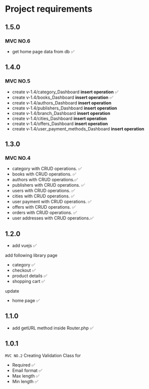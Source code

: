 # Project requirements

## 1.5.0

### MVC NO.6

- get home page data from db ✅

## 1.4.0

### MVC NO.5

- create v-1.4/category_Dashboard **insert operation** ✅
- create v-1.4/books_Dashboard **insert operation** ✅
- create v-1.4/authors_Dashboard **insert operation**
- create v-1.4/publishers_Dashboard **insert operation**
- create v-1.4/branch_Dashboard **insert operation**
- create v-1.4/cities_Dashboard **insert operation**
- create v-1.4/offers_Dashboard **insert operation**
- create v-1.4/user_payment_methods_Dashboard **insert operation**

## 1.3.0

### MVC NO.4

- category with CRUD operations. ✅
- books with CRUD operations. ✅
- authors with CRUD operations.✅
- publishers with CRUD operations. ✅
- users with CRUD operations. ✅
- cities with CRUD operations. ✅
- user payment with CRUD operations. ✅
- offers with CRUD operations. ✅
- orders with CRUD operations. ✅
- user addresses with CRUD operations.✅

## 1.2.0

- add vuejs ✅

add following library page

- category ✅
- checkout ✅
- product details ✅
- shopping cart ✅

update

- home page ✅

## 1.1.0

- add getURL method inside Router.php ✅

## 1.0.1

`MVC NO.2`
Creating Validation Class for

- Required ✅
- Email format ✅
- Max length ✅
- Min length ✅
